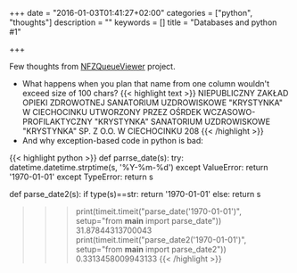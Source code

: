 +++
date = "2016-01-03T01:41:27+02:00"
categories = ["python", "thoughts"]
description = ""
keywords = []
title = "Databases and python #1"

+++

Few thoughts from [NFZQueueViewer](https://github.com/jpalczewski/NFZQueueViewer) project.
<!--more-->

 - What happens when you plan that name from one column wouldn't exceed size of 100 chars?
{{< highlight text >}}
NIEPUBLICZNY ZAKŁAD OPIEKI ZDROWOTNEJ SANATORIUM UZDROWISKOWE "KRYSTYNKA" W CIECHOCINKU UTWORZONY PRZEZ OŚRDEK WCZASOWO-PROFILAKTYCZNY "KRYSTYNKA" SANATORIUM UZDROWISKOWE "KRYSTYNKA" SP. Z O.O. W CIECHOCINKU         208
{{<  /highlight >}}
 - And why exception-based code in python is bad:

{{< highlight python >}} 
def parrse_date(s):
    try:
        datetime.datetime.strptime(s, '%Y-%m-%d')
    except ValueError:
        return '1970-01-01'
    except TypeError:
        return s

def parse_date2(s):
    if type(s)==str:
        return '1970-01-01'
    else:
        return s

>>> print(timeit.timeit("parse_date('1970-01-01')", setup="from __main__ import parse_date"))
31.87844313700043
>>> print(timeit.timeit("parse_date2('1970-01-01')", setup="from __main__ import parse_date2"))
0.3313458009943133
{{< /highlight >}}
